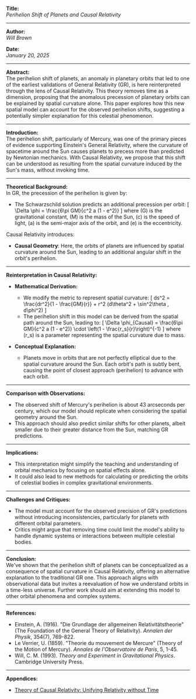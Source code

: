 **Title:**  
*Perihelion Shift of Planets and Causal Relativity*

---

**Author:**  
*Will Brown*

**Date:**  
*January 20, 2025*

---

**Abstract:**  
The perihelion shift of planets, an anomaly in planetary orbits that led to one of the earliest validations of General Relativity (GR), is here reinterpreted through the lens of Causal Relativity. This theory removes time as a dimension, proposing that the anomalous precession of planetary orbits can be explained by spatial curvature alone. This paper explores how this new spatial model can account for the observed perihelion shifts, suggesting a potentially simpler explanation for this celestial phenomenon.

---

**Introduction:**  
The perihelion shift, particularly of Mercury, was one of the primary pieces of evidence supporting Einstein's General Relativity, where the curvature of spacetime around the Sun causes planets to precess more than predicted by Newtonian mechanics. With Causal Relativity, we propose that this shift can be understood as resulting from the spatial curvature induced by the Sun's mass, without invoking time. 

---

**Theoretical Background:**  
In GR, the precession of the perihelion is given by:
- The Schwarzschild solution predicts an additional precession per orbit:
  \[
  \Delta \phi = \frac{6\pi GM}{c^2 a (1 - e^2)}
  \]
  where \(G\) is the gravitational constant, \(M\) is the mass of the Sun, \(c\) is the speed of light, \(a\) is the semi-major axis of the orbit, and \(e\) is the eccentricity.

Causal Relativity introduces:
- **Causal Geometry**: Here, the orbits of planets are influenced by spatial curvature around the Sun, leading to an additional angular shift in the orbit's perihelion.

---

**Reinterpretation in Causal Relativity:**

- **Mathematical Derivation:**
  - We modify the metric to represent spatial curvature:
    \[
    ds^2 = \frac{dr^2}{1 - \frac{GM}{r}} + r^2 (d\theta^2 + \sin^2\theta \, d\phi^2)
    \]
  - The perihelion shift in this model can be derived from the spatial path around the Sun, leading to:
    \[
    \Delta \phi_{Causal} = \frac{6\pi GM}{c^2 a (1 - e^2)} \cdot \left(1 - \frac{r_s}{r}\right)^{-1}
    \]
    where \(r_s\) is a parameter representing the spatial curvature due to mass.

- **Conceptual Explanation:**
  - Planets move in orbits that are not perfectly elliptical due to the spatial curvature around the Sun. Each orbit's path is subtly bent, causing the point of closest approach (perihelion) to advance with each orbit.

---

**Comparison with Observations:**  
- The observed shift of Mercury's perihelion is about 43 arcseconds per century, which our model should replicate when considering the spatial geometry around the Sun.
- This approach should also predict similar shifts for other planets, albeit smaller due to their greater distance from the Sun, matching GR predictions.

---

**Implications:**  
- This interpretation might simplify the teaching and understanding of orbital mechanics by focusing on spatial effects alone.
- It could also lead to new methods for calculating or predicting the orbits of celestial bodies in complex gravitational environments.

---

**Challenges and Critiques:**  
- The model must account for the observed precision of GR's predictions without introducing inconsistencies, particularly for planets with different orbital parameters.
- Critics might argue that removing time could limit the model's ability to handle dynamic systems or interactions between multiple celestial bodies.

---

**Conclusion:**  
We've shown that the perihelion shift of planets can be conceptualized as a consequence of spatial curvature in Causal Relativity, offering an alternative explanation to the traditional GR one. This approach aligns with observational data but invites a reevaluation of how we understand orbits in a time-less universe. Further work should aim at extending this model to other orbital phenomena and complex systems.

---

**References:**  
- Einstein, A. (1916). "Die Grundlage der allgemeinen Relativitätstheorie" (The Foundation of the General Theory of Relativity). *Annalen der Physik*, 354(7), 769-822.
- Le Verrier, U. (1859). "Theorie du mouvement de Mercure" (Theory of the Motion of Mercury). *Annales de l'Observatoire de Paris*, 5, 1-45.
- Will, C. M. (1993). *Theory and Experiment in Gravitational Physics*. Cambridge University Press.

---

**Appendices:**  
- [Theory of Causal Relativity: Unifying Relativity without Time](https://github.com/ENSpunks/Causal-Relativity-Public-/blob/main/Papers/Causal%20Relativity/Theory%20of%20Causal%20Relativity%20(Published%2001-20-25))
